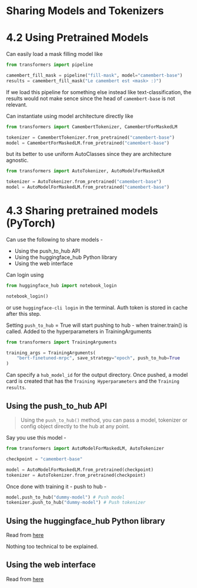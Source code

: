 # Sharing Models and Tokenizers
# 4.2 Using Pretrained Models

Can easily load a mask filling model like
```python
from transformers import pipeline

camembert_fill_mask = pipeline("fill-mask", model="camembert-base")
results = camembert_fill_mask("Le camembert est <mask> :)")
```
If we load this pipeline for something else instead like text-classification, the results would not make sence since the head of `camembert-base` is not relevant.

Can instantiate using model architecture directly like
```python
from transformers import CamembertTokenizer, CamembertForMaskedLM

tokenizer = CamembertTokenizer.from_pretrained("camembert-base")
model = CamembertForMaskedLM.from_pretrained("camembert-base")
```
but its better to use uniform AutoClasses since they are architecture agnostic.
```python
from transformers import AutoTokenizer, AutoModelForMaskedLM

tokenizer = AutoTokenizer.from_pretrained("camembert-base")
model = AutoModelForMaskedLM.from_pretrained("camembert-base")
```

# 4.3 Sharing pretrained models (PyTorch)

Can use the following to share models -
* Using the push_to_hub API
* Using the huggingface_hub Python library
* Using the web interface

Can login using
```python
from huggingface_hub import notebook_login

notebook_login()
```
or use `huggingface-cli login` in the terminal.
Auth token is stored in cache after this step.

Setting `push_to_hub` = True will start pushing to hub - when trainer.train() is called. Added to the hyperparameters in TrainingArguments
```python
from transformers import TrainingArguments

training_args = TrainingArguments(
    "bert-finetuned-mrpc", save_strategy="epoch", push_to_hub=True
)
```
Can specify a `hub_model_id` for the output directory. Once pushed, a model card is created that has the `Training Hyperparameters` and the `Training results`.

## Using the push_to_hub API
> Using the `push_to_hub()` method, you can pass a model, tokenizer or config object directly to the hub at any point.

Say you use this model -
```python
from transformers import AutoModelForMaskedLM, AutoTokenizer

checkpoint = "camembert-base"

model = AutoModelForMaskedLM.from_pretrained(checkpoint)
tokenizer = AutoTokenizer.from_pretrained(checkpoint)
```
Once done with training it - push to hub -
```python
model.push_to_hub("dummy-model") # Push model
tokenizer.push_to_hub("dummy-model") # Push tokenizer
```

## Using the huggingface_hub Python library
Read from [here](https://huggingface.co/learn/nlp-course/chapter4/3?fw=pt#using-the-huggingfacehub-python-library)

Nothing too technical to be explained.

## Using the web interface
Read from [here](https://huggingface.co/learn/nlp-course/chapter4/3?fw=pt#using-the-huggingfacehub-python-library)
